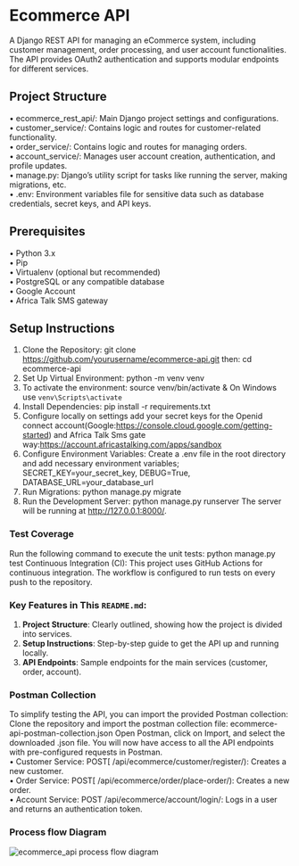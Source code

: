 # Ecommerce API

A Django REST API for managing an eCommerce system, including customer management, order processing, and user account functionalities. The API provides OAuth2 authentication and supports modular endpoints for different services.

## Project Structure
• ecommerce_rest_api/: Main Django project settings and configurations.<br>
• customer_service/: Contains logic and routes for customer-related functionality.<br>
• order_service/: Contains logic and routes for managing orders.<br>
• account_service/: Manages user account creation, authentication, and profile updates.<br>
• manage.py: Django’s utility script for tasks like running the server, making migrations, etc.<br>
• .env: Environment variables file for sensitive data such as database credentials, secret keys, and API keys.<br>

## Prerequisites
• Python 3.x<br>
• Pip<br>
• Virtualenv (optional but recommended)<br>
• PostgreSQL or any compatible database<br>
• Google Account <br>
• Africa Talk SMS gateway<br>

## Setup Instructions
1. Clone the Repository:  git clone https://github.com/yourusername/ecommerce-api.git then: cd ecommerce-api
2. Set Up Virtual Environment: python -m venv venv
3. To activate the environment: source venv/bin/activate & On Windows use `venv\Scripts\activate`
4. Install Dependencies: pip install -r requirements.txt
5. Configure locally on settings add your secret keys for the Openid connect account(Google:https://console.cloud.google.com/getting-started) and Africa Talk Sms gate way:https://account.africastalking.com/apps/sandbox
6. Configure Environment Variables: Create a .env file in the root directory and add necessary environment variables; SECRET_KEY=your_secret_key, DEBUG=True, DATABASE_URL=your_database_url
8. Run Migrations:  python manage.py migrate
9. Run the Development Server:  python manage.py runserver
The server will be running at http://127.0.0.1:8000/.

### Test Coverage
Run the following command to execute the unit tests: python manage.py test
Continuous Integration (CI): This project uses GitHub Actions for continuous integration. The workflow is configured to run tests on every push to the repository.

### Key Features in This `README.md`:
1. **Project Structure**: Clearly outlined, showing how the project is divided into services.
2. **Setup Instructions**: Step-by-step guide to get the API up and running locally.
3. **API Endpoints**: Sample endpoints for the main services (customer, order, account).


### Postman Collection
To simplify testing the API, you can import the provided Postman collection: Clone the repository and import the postman collection file: ecommerce-api-postman-collection.json
Open Postman, click on Import, and select the downloaded .json file.
You will now have access to all the API endpoints with pre-configured requests in Postman.<br>
• Customer Service:    POST[ /api/ecommerce/customer/register/): Creates a new customer.<br>
• Order Service:      POST[ /api/ecommerce/order/place-order/): Creates a new order.<br>
• Account Service:    POST /api/ecommerce/account/login/: Logs in a user and returns an authentication token.<br>

### Process flow Diagram
![ecommerce_api process flow diagram](https://github.com/user-attachments/assets/c11cec5c-5576-46d5-b984-7acebf55fb81)
